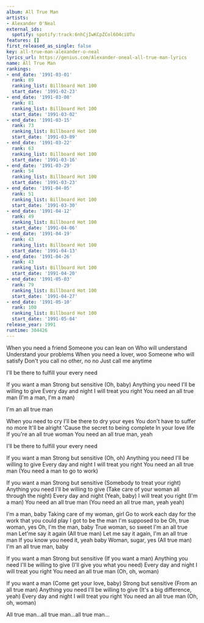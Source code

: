 ```yaml
---
album: All True Man
artists:
- Alexander O'Neal
external_ids:
  spotify: spotify:track:6nhCjIwKCpZCol6O4ciUTu
features: []
first_released_as_single: false
key: all-true-man-alexander-o-neal
lyrics_url: https://genius.com/Alexander-oneal-all-true-man-lyrics
name: All True Man
rankings:
- end_date: '1991-03-01'
  rank: 89
  ranking_list: Billboard Hot 100
  start_date: '1991-02-23'
- end_date: '1991-03-08'
  rank: 81
  ranking_list: Billboard Hot 100
  start_date: '1991-03-02'
- end_date: '1991-03-15'
  rank: 73
  ranking_list: Billboard Hot 100
  start_date: '1991-03-09'
- end_date: '1991-03-22'
  rank: 63
  ranking_list: Billboard Hot 100
  start_date: '1991-03-16'
- end_date: '1991-03-29'
  rank: 54
  ranking_list: Billboard Hot 100
  start_date: '1991-03-23'
- end_date: '1991-04-05'
  rank: 51
  ranking_list: Billboard Hot 100
  start_date: '1991-03-30'
- end_date: '1991-04-12'
  rank: 49
  ranking_list: Billboard Hot 100
  start_date: '1991-04-06'
- end_date: '1991-04-19'
  rank: 43
  ranking_list: Billboard Hot 100
  start_date: '1991-04-13'
- end_date: '1991-04-26'
  rank: 43
  ranking_list: Billboard Hot 100
  start_date: '1991-04-20'
- end_date: '1991-05-03'
  rank: 79
  ranking_list: Billboard Hot 100
  start_date: '1991-04-27'
- end_date: '1991-05-10'
  rank: 100
  ranking_list: Billboard Hot 100
  start_date: '1991-05-04'
release_year: 1991
runtime: 304426
---
```

When you need a friend
Someone you can lean on
Who will understand
Understand your problems
When you need a lover, woo
Someone who will satisfy
Don't you call no other, no no
Just call me anytime


I'll be there to fulfill your every need


If you want a man
Strong but sensitive
(Oh, baby)
Anything you need
I'll be willing to give
Every day and night
I will treat you right
You need an all true man
(I'm a man, I'm a man)

I'm an all true man


When you need to cry
I'll be there to dry your eyes
You don't have to suffer no more
It'll be alright
'Cause the secret to being complete
In your love life
If you're an all true woman
You need an all true man, yeah


I'll be there to fulfill your every need


If you want a man
Strong but sensitive
(Oh, oh)
Anything you need
I'll be willing to give
Every day and night
I will treat you right
You need an all true man
(You need a man to go to work)

If you want a man
Strong but sensitive
(Somebody to treat your right)
Anything you need
I'll be willing to give
(Take care of your woman all through the night)
Every day and night
(Yeah, baby)
I will treat you right
(I'm a man)
You need an all true man
(You need an all true man, yeah yeah)


I'm a man, baby
Taking care of my woman, girl
Go to work each day for the work that you could play
I got to be the man I'm supposed to be
Oh, true woman, yes
Oh, I'm the man, baby
True woman, so sweet
I'm an all true man
Let'me say it again
(All true man)
Let me say it again, I'm an all true man
If you know you need it, yeah baby
Woman, sugar, yes
(All true man) I'm an all true man, baby


If you want a man
Strong but sensitive
(If you want a man)
Anything you need
I'll be willing to give
(I'll give you what you need)
Every day and night
I will treat you right
You need an all true man
(Oh, oh, woman)

If you want a man
(Come get your love, baby)
Strong but sensitive
(From an all true man)
Anything you need
I'll be willing to give
(It's a big difference, yeah)
Every day and night
I will treat you right
You need an all true man
(Oh, oh, woman)

All true man...all true man...all true man...
